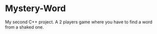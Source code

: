 # Mystery-Word
My second C++ project. A 2 players game where you have to find a word from a shaked one.
